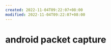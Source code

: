 ```yaml
---
created: 2022-11-04T09:22:07+08:00
modified: 2022-11-04T09:22:07+08:00
---
```


# android packet capture

